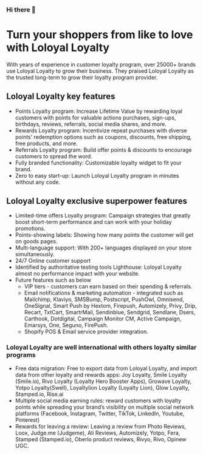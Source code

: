 ### Hi there 👋

<!--
**Loloyal/Loloyal** is a ✨ _special_ ✨ repository because its `README.md` (this file) appears on your GitHub profile.

Here are some ideas to get you started:

- 🔭 I’m currently working on ...
- 🌱 I’m currently learning ...
- 👯 I’m looking to collaborate on ...
- 🤔 I’m looking for help with ...
- 💬 Ask me about ...
- 📫 How to reach me: ...
- 😄 Pronouns: ...
- ⚡ Fun fact: ...
-->
# Turn your shoppers from like to love with Loloyal Loyalty 

With years of experience in customer loyalty program, over 25000+ brands use Loloyal Loyalty to grow their business. They praised Loloyal Loyalty as the trusted long-term to grow their loyalty program provider.

##   Loloyal Loyalty key features

* Points Loyalty program: Increase Lifetime Value by rewarding loyal customers with points for valuable actions purchases, sign-ups, birthdays, reviews, referrals, social media shares, and more.
* Rewards Loyalty program: Incentivize repeat purchases with diverse points’ redemption options such as coupons, discounts, free shipping, free products, and more.
* Referrals Loyalty program: Build offer points & discounts to encourage customers to spread the word.
* Fully branded functionality: Customizable loyalty widget to fit your brand.
* Zero to easy start-up: Launch Loloyal Loyalty program in minutes without any code.

##   Loloyal Loyalty exclusive superpower features

* Limited-time offers Loyalty program: Campaign strategies that greatly boost short-term performance and can work with your holiday promotions.
* Points-showing labels: Showing how many points the customer will get on goods pages.
* Multi-language support: With 200+ languages displayed on your store simultaneously.
* 24/7 Online customer support
* Identified by authoritative testing tools Lighthouse: Loloyal Loyalty almost no performance impact with your website.
* Future features such as below
  - VIP tiers - customers can earn based on their spending & referrals.
  - Email notifications & marketing automation - integrated such as Mailchimp, Klaviyo, SMSBump, Postscript, PushOwl, Omnisend, OneSignal, Smart Push by Hextom, Firepush, Automizely, Privy, Drip, Recart, TxtCart, SmartrMail, Sendinblue, Sendgrid, Sendlane, Dsers, Carthook, Dotdigital, Campaign Monitor CM, Active Campaign, Emarsys, One, Seguno, FirePush.
  - Shopify POS & Email service provider integration.

### Loloyal Loyalty are well international with others loyalty similar programs

* Free data migration: Free to export data from Loloyal Loyalty, and import data from other loyalty and rewards apps: Joy Loyalty, Smile Loyalty (Smile.io), Rivo Loyalty (Loyalty Hero Booster Apps), Growave Loyalty, Yotpo Loyalty(Swell), Loyaltylion Loyalty (Loyalty Lion), Glow Loyalty, Stamped.io, Rise.ai
* Multiple social media earning rules: reward customers with loyalty points while spreading your brand’s visibility on multiple social network platforms (Facebook, Instagram, Twitter, TikTok, LinkedIn, Youtube, Pinterest)
* Rewards for leaving a review: Leaving a review from Photo Reviews, Loox, Judge.me (Judgeme), Ali Reviews, Automizely, Yotpo, Fera, Stamped (Stamped.io), Oberlo product reviews, Rivyo, Rivo, Opinew UGC.

